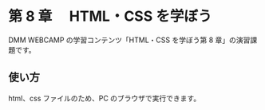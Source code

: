 # 第 8 章　 HTML・CSS を学ぼう

DMM WEBCAMP の学習コンテンツ「HTML・CSS を学ぼう第 8 章」の演習課題です。

## 使い方

html、css ファイルのため、PC のブラウザで実行できます。
